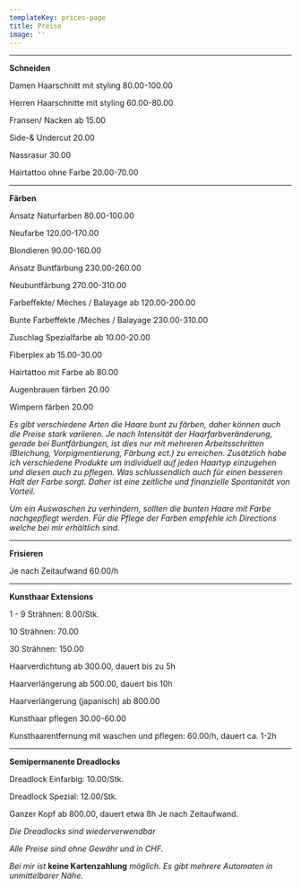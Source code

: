```yaml
---
templateKey: prices-page
title: Preise
image: ''
---
```

- - -

**Schneiden**

Damen Haarschnitt mit styling 80.00-100.00

Herren Haarschnitte mit styling 60.00-80.00

Fransen/ Nacken ab 15.00

Side-& Undercut 20.00

Nassrasur 30.00

Hairtattoo ohne Farbe 20.00-70.00

- - -

**Färben**  

Ansatz Naturfarben 80.00-100.00

Neufarbe 120.00-170.00

Blondieren 90.00-160.00

Ansatz Buntfärbung 230.00-260.00

Neubuntfärbung 270.00-310.00

Farbeffekte/ Mèches / Balayage ab 120.00-200.00

Bunte Farbeffekte /Mèches / Balayage 230.00-310.00

Zuschlag Spezialfarbe ab 10.00-20.00

Fiberplex  ab 15.00-30.00

Hairtattoo mit Farbe ab 80.00

Augenbrauen färben 20.00

Wimpern färben 20.00

_Es gibt verschiedene Arten die Haare bunt zu färben, daher können auch die Preise stark variieren.
Je nach Intensität der Haarfarbveränderung, gerade bei Buntfärbungen, ist dies nur mit mehreren Arbeitsschritten (Bleichung, Vorpigmentierung, Färbung ect.)  zu erreichen. Zusätzlich habe ich verschiedene Produkte um individuell auf jeden Haartyp einzugehen und diesen auch zu pflegen. Was schlussendlich auch für einen besseren Halt der Farbe sorgt. Daher ist eine zeitliche und finanzielle Spontanität von Vorteil._

_Um ein Auswaschen zu verhindern, sollten die bunten Haare mit Farbe nachgepflegt werden.
Für die Pflege der Farben empfehle ich Directions welche bei mir erhältlich sind._

- - -

**Frisieren**

Je nach Zeitaufwand 60.00/h

- - -

**Kunsthaar Extensions**

1 - 9 Strähnen: 8.00/Stk.

10 Strähnen: 70.00

30 Strähnen: 150.00

Haarverdichtung ab 300.00, dauert bis zu 5h

Haarverlängerung ab 500.00, dauert bis 10h

Haarverlängerung (japanisch) ab 800.00

Kunsthaar pflegen 30.00-60.00

Kunsthaarentfernung mit waschen und pflegen: 60.00/h, dauert ca. 1-2h

- - -

**Semipermanente Dreadlocks**

Dreadlock Einfarbig: 10.00/Stk.

Dreadlock Spezial: 12.00/Stk.

Ganzer Kopf ab 800.00, dauert etwa 8h
Je nach Zeitaufwand.

 _Die Dreadlocks sind wiederverwendbar_

_Alle Preise sind ohne Gewähr und in CHF._ 

_Bei mir ist_ **keine Kartenzahlung** _möglich. Es gibt mehrere Automaten in unmittelbarer Nähe._

